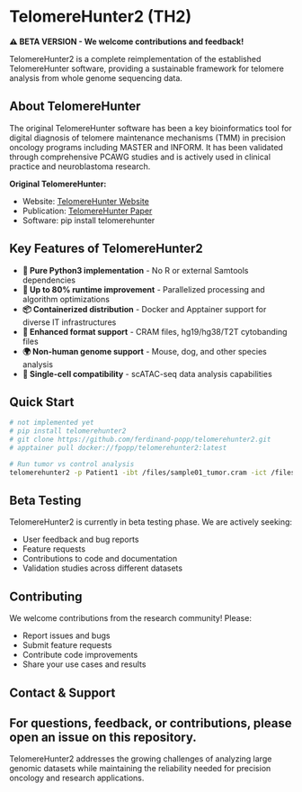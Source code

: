 # TelomereHunter2 (TH2)

**⚠️ BETA VERSION - We welcome contributions and feedback!**

TelomereHunter2 is a complete reimplementation of the established TelomereHunter software, providing a sustainable framework for telomere analysis from whole genome sequencing data.

## About TelomereHunter

The original TelomereHunter software has been a key bioinformatics tool for digital diagnosis of telomere maintenance mechanisms (TMM) in precision oncology programs including MASTER and INFORM. It has been validated through comprehensive PCAWG studies and is actively used in clinical practice and neuroblastoma research.

**Original TelomereHunter:**
- Website: [TelomereHunter Website](https://www.dkfz.de/angewandte-bioinformatik/telomerehunter)
- Publication: [TelomereHunter Paper](https://bmcbioinformatics.biomedcentral.com/articles/10.1186/s12859-019-2851-0)
- Software: pip install telomerehunter

## Key Features of TelomereHunter2

- **🐍 Pure Python3 implementation** - No R or external Samtools dependencies
- **🚀 Up to 80% runtime improvement** - Parallelized processing and algorithm optimizations
- **📦 Containerized distribution** - Docker and Apptainer support for diverse IT infrastructures
- **🔧 Enhanced format support** - CRAM files, hg19/hg38/T2T cytobanding files
- **🌍 Non-human genome support** - Mouse, dog, and other species analysis
- **🧬 Single-cell compatibility** - scATAC-seq data analysis capabilities

## Quick Start

```bash
# not implemented yet
# pip install telomerehunter2
# git clone https://github.com/ferdinand-popp/telomerehunter2.git
# apptainer pull docker://fpopp/telomerehunter2:latest

# Run tumor vs control analysis
telomerehunter2 -p Patient1 -ibt /files/sample01_tumor.cram -ict /files/sample01_control.cram -b cytobanding_hg38.txt
```

## Beta Testing
TelomereHunter2 is currently in beta testing phase. We are actively seeking:

- User feedback and bug reports
- Feature requests
- Contributions to code and documentation
- Validation studies across different datasets

## Contributing
We welcome contributions from the research community! Please:

- Report issues and bugs
- Submit feature requests
- Contribute code improvements
- Share your use cases and results

## Contact & Support
For questions, feedback, or contributions, please open an issue on this repository.
---
TelomereHunter2 addresses the growing challenges of analyzing large genomic datasets while maintaining the reliability needed for precision oncology and research applications.